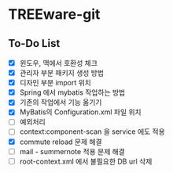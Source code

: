 # TREEware-git

## To-Do List

- [x] 윈도우, 맥에서 호환성 체크
- [x] 관리자 부분 패키지 생성 방법
- [x] 디자인 부분 import 위치
- [x] Spring 에서 mybatis 작업하는 방법
- [x] 기존의 작업에서 기능 옮기기
- [x] MyBatis의 Configuration.xml 파일 위치
- [ ] 예외처리
- [ ] context:component-scan 을 service 에도 적용
- [x] commute reload 문제 해결
- [ ] mail - summernote 적용 문제 해결
- [ ] root-context.xml 에서 불필요한 DB url 삭제
